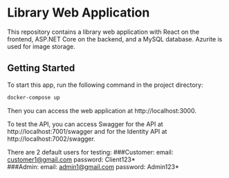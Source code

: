# Library Web Application

This repository contains a library web application with React on the frontend, ASP.NET Core on the backend, and a MySQL database. Azurite is used for image storage.

## Getting Started

To start this app, run the following command in the project directory:

```bash
docker-compose up
```

Then you can access the web application at http://localhost:3000.

To test the API, you can access Swagger for the API at http://localhost:7001/swagger and for the Identity API at http://localhost:7002/swagger.

There are 2 default users for testing: 
###Customer: 
email: customer1@gmail.com 
password: Client123*  
###Admin: 
email: admin1@gmail.com
password: Admin123*